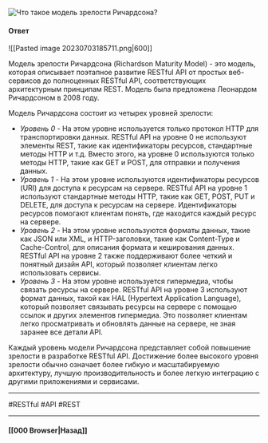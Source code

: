 
![Что такое модель зрелости Ричардсона?](https://youtu.be/-mWa7erZu64?t=30)

#### Ответ

![[Pasted image 20230703185711.png|600]]

Модель зрелости Ричардсона (Richardson Maturity Model) - это модель, которая описывает поэтапное развитие RESTful API от простых веб-сервисов до полноценных RESTful API, соответствующих архитектурным принципам REST. Модель была предложена Леонардом Ричардсоном в 2008 году.

Модель Ричардсона состоит из четырех уровней зрелости:

* *Уровень 0* - На этом уровне используется только протокол HTTP для транспортировки данных. RESTful API на уровне 0 не используют элементы REST, такие как идентификаторы ресурсов, стандартные методы HTTP и т.д. Вместо этого, на уровне 0 используются только методы HTTP, такие как GET и POST, для отправки и получения данных.
* *Уровень 1* - На этом уровне используются идентификаторы ресурсов (URI) для доступа к ресурсам на сервере. RESTful API на уровне 1 используют стандартные методы HTTP, такие как GET, POST, PUT и DELETE, для доступа к ресурсам на сервере. Идентификаторы ресурсов помогают клиентам понять, где находится каждый ресурс на сервере.
* *Уровень 2* - На этом уровне используются форматы данных, такие как JSON или XML, и HTTP-заголовки, такие как Content-Type и Cache-Control, для описания формата и кеширования данных. RESTful API на уровне 2 также поддерживают более четкий и понятный дизайн API, который позволяет клиентам легко использовать сервисы.
* *Уровень 3* - На этом уровне используется гипермедиа, чтобы связать ресурсы на сервере. RESTful API на уровне 3 используют формат данных, такой как HAL (Hypertext Application Language), который позволяет связывать ресурсы на сервере с помощью ссылок и других элементов гипермедиа. Это позволяет клиентам легко просматривать и обновлять данные на сервере, не зная заранее все детали API.

Каждый уровень модели Ричардсона представляет собой повышение зрелости в разработке RESTful API. Достижение более высокого уровня зрелости обычно означает более гибкую и масштабируемую архитектуру, лучшую производительность и более легкую интеграцию с другими приложениями и сервисами.

___
#RESTful #API #REST 

___

#### [[000 Browser|Назад]]